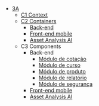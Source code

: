 - [3A](/)
  - [C1 Context](c1-context/)
  - [C2 Containers](c2-containers/)
    - [Back-end](c2-containers/back-end/)
    - [Front-end mobile](c2-containers/front-end-mobile/)
    - [Asset Analysis AI](c2-containers/asset-analysis-ai/)
  - C3 Components
    - Back-end
      - [Módulo de cotação](c3-components/back-end/quotation-module/)
      - [Módulo de curso](c3-components/back-end/course-module/)
      - [Módulo de produto](c3-components/back-end/product-module/)
      - [Módulo de relatório](c3-components/back-end/report-module/)
      - [Módulo de segurança](c3-components/back-end/security-module/)
    - [Front-end mobile](c3-components/front-end-mobile/)
    - [Asset Analysis AI](c3-components/asset-analysis-ai/)

